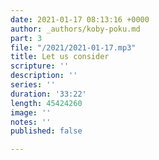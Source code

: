 ```yaml
---
date: 2021-01-17 08:13:16 +0000
author: _authors/koby-poku.md
part: 3
file: "/2021/2021-01-17.mp3"
title: Let us consider
scripture: ''
description: ''
series: ''
duration: '33:22'
length: 45424260
image: ''
notes: ''
published: false

---
```

